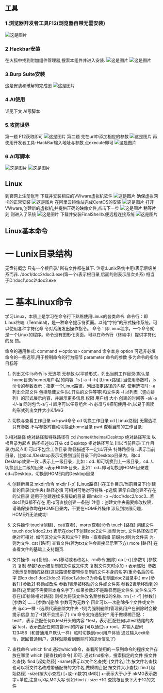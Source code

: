 ## 工具
### 1.浏览器开发者工具F12(浏览器自带无需安装)
![这是图片](https://youke1.picui.cn/s1/2025/10/26/68fe369827833.png "Magic Gardens")
### 2.Hackbar安装
在火狐中找到附加组件管理器,搜索本组件并进入安装.
![这是图片](https://youke1.picui.cn/s1/2025/10/26/68fe37cae91e4.png "Magic Gardens")
![这是图片](https://youke1.picui.cn/s1/2025/10/26/68fe387e408ca.png "Magic Gardens")
### 3.Burp Suite安装
这是安装和破解的完成图
![这是图片](https://youke1.picui.cn/s1/2025/10/26/68fe456315937.png "Magic Gardens")
### 4.AI使用
详见下文 AI写脚本
### 5.攻防世界
第一题 F12获取即可
![这是图片](https://youke1.picui.cn/s1/2025/10/26/68fe3c58db256.png "Magic Gardens")
第二题 
先在url中添加相应的参数
![这是图片](https://youke1.picui.cn/s1/2025/10/27/68fe472a7a61a.png "Magic Gardens")
再使用开发者工具-HackBar输入地址与参数,点execute即可
![这是图片](https://youke1.picui.cn/s1/2025/10/27/68fe481c2215a.png "Magic Gardens")
### 6.AI写脚本
![这是图片](https://youke1.picui.cn/s1/2025/10/26/68fe3e6171208.png "Magic Gardens")
![这是图片](https://youke1.picui.cn/s1/2025/10/26/68fe3f1c876d8.png "Magic Gardens")
## Linux
到官网上注册账号 下载并安装相应的VWware虚拟机软件
![这是图片](https://youke1.picui.cn/s1/2025/10/27/68ff5b88b37e9.png "Magic Gardens")
确保虚拟网卡的正常安装
![这是图片](https://youke1.picui.cn/s1/2025/10/27/68ff5c54da570.png "Magic Gardens")
在阿里云镜像站完成CentOS的安装
![这是图片](https://youke1.picui.cn/s1/2025/10/27/68ff5d4d9017a.png "Magic Gardens")
打开VWware,创建新的虚拟机,并提供正确的映像文件,点击下一步
![这是图片](https://youke1.picui.cn/s1/2025/10/27/68ff718aa5c12.png "Magic Gardens")
稍等片刻 则进入了系统
![这是图片](https://youke1.picui.cn/s1/2025/10/27/68ff75a0004af.png "Magic Gardens")
下载并安装FinalShell以便远程连接系统
![这是图片](https://youke1.picui.cn/s1/2025/10/27/68ff781974958.png "Magic Gardens")
## Linux基本命令
# 一 Lunix目录结构
无盘符概念 只有一个根目录/ 所有文件都在其下.
注意:Lunix系统中用/表示层级关系而非\.
/doc1/doc2/doc3.exe(第一个/表示根目录,后面的则表示层次关系)
相当于D:\doc1\doc2\doc3.exe

# 二 基本Linux命令
学习Linux，本质上是学习在命令行下熟练使用Linux的各类命令.
命令行：即Linux终端（Terminal)，是一种命令提示符页面。以纯“字符”的形式操作系统，可以使用各种字符化命
令对系统发出操作指令。
命令：即Linux程序。一个命令就是一个Linux的程序。命令没有图形化页面，可以在命令行（终端中）提供字符化的反
馈。

命令的通用格式:
command <-options> <parameter>
command 命令本身
option 可选非必填 命令的一些选项,用于控制命令的行为细节
parameter 命令的参数 多为命令的指向目标等

1. 列出文件:ls命令
ls 无选项 无参数:以平铺形式，列出当前工作目录(默认是home目录/home/用户名)的内容.
1s [-а -l -h] [Linux路径]
当使用参数时，ls命令的参数表示：指定一个Linux路径，列出指定路径的内容.
使用选项时:
-a 列出全部文件 包括隐藏文件(以.开头的文件等等)和文件夹
-l 以列表（竖向排列）的形式展示内容，并展示更多信息 权限 用户组 大小 创建的时间等
-al/-a -l/-la 同时包含-a与-l 顺序可以任意组合
-h 必须与/l搭配使用-lh,以易于阅读的形式列出文件大小K/M/G

2. 切换与查看工作目录:cd-pwd命令
cd 切换工作目录
cd [Linux路径] 无需选项 只有参数 不写参数时自动切换至home目录
pwd 查看当前的工作目录.

3.相对路径 绝对路径和特殊路径符
cd /home/itheima/Desktop 绝对路径写法 以根目录为起点 路径描述以/开头
cd Desktop 相对路径写法 [!!以当前目录(工作目录)为起点!!] 可以不包含工作目录 路径描述不一定以/开头
特殊路径符:
.表示当前目录，比如cd./Desktop表示切换到当前目录下的Desktop目录内，和cd Desktop效果一致
..表示上一级目录，比如：cd..即可切换到上一级目录，cd../..切换到上二级的目录
~表示HOME目录，比如：cd~即可切换到HOME目录或cd~/Desktop，切换到HOME内的Desktop目录

4. 创建新目录:mkdir命令
mkdir [-p] [Linux路径] (在工作目录/当前目录下)创建新的目录(文件夹)
路径必填 可相对可绝对可特殊
-p选填 表示自动创建不存在的父目录 适用于创建连续多层级的目录
即mkdir -p ~/doc1/doc2/doc3...若doc1到3都不存在 用-p可直接创建一条链!
注意：创建文件夹需要修改权限，请确保操作均在HOME目录内，不要在HOME外操作
涉及到权限问题，HOME外无法成功!

5. 文件操作:touch(创建)、cat(查看)、more(查看)命令
touch [路径] 创建文件
touch doc1/doc2.txt 表示在doc1下创建doc2文件,类型为txt.
文件路径依旧可绝对可相对.
如何区分文件夹和文件?
用ls -l查看前缀 前缀为d则为文件夹 为-则为文件.
cat [路径] 查看文件(若为txt文件会直接显示至下方)
more [路径] 在查看文件的基础上支持翻页.

6. 文件操作: cp(复制)、mv(移动或者改名)、rm命令(删除)
cp [-r] [参数1] [参数2] 复制
参数1表示被复制的文件或文件夹 复制文件夹时添加-r 表示递归.
参数2表示复制到的路径(这些路径都要带你复制的文件本身的名字/重命名后的名字 即cp doc1 doc2/doc3 将doc1以doc3为命名复制至doc2目录中.)
mv [参数1] [参数2] 移动或改名
参数1表示被移动的文件或文件夹
参数2表示移动到的路径(这里就不需要带本身名字了) 如果参数2不是路径而是文件名 文件名又不存在(即排除相对路径) 
则视为将该文件改名至参数2的名称.
rm [-r -f] [参数1] [参数2] ...... [参数n]删除
参数可为无数个 因此可以一次删除多个文件或文件夹
与cp一样 -r选项代表删除文件夹
-f则为强制删除(管理员用户在删除时会被提示信息 加了-f就不会提示了)
rm 命令支持通配符* 用于做模糊匹配.：
test*，表示匹配任何以test开头的内容
*test，表示匹配任何以test结尾的内容
*test*，表示匹配任何包含test的内容
(可以通过su-root，并输入密码123456（和普通用户默认一样）临时切换到root用户体验
通过输入exit命令，退回普通用户，这样就能看到删除时的提示信息了)

7. 查找命令:which find
通过which命令，查看所使用的一系列命令的程序文件存放在哪里
which [要查找的命令] 即可.
通过find指令，搜索指定的文件
按文件名查找:
find [起始路径] -name(表示以文件名查找) [文件名]
注:按文件名查找也可以将文件名改成带通配符的文件名,做模糊匹配
按文件大小查找:
find [起始路径] -size(按大小查找) [+或- n数字[kMG]]
+-表示大于小于
nkMG表示数字+单位,注意k小写,MG大写
例如:find / -size +1G 查找根目录下大于1G的文件
